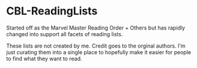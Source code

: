 # CBL-ReadingLists
Started off as the Marvel Master Reading Order + Others but has rapidly changed into support all facets of reading lists. 



These lists are not created by me. Credit goes to the orginal authors. I'm just curating them into a single place to hopefully make it easier for people to find what they want to read. 
